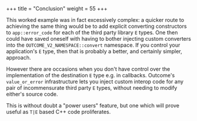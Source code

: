 +++
title = "Conclusion"
weight = 55
+++

This worked example was in fact excessively complex: a quicker route
to achieving the same thing would be to add explicit converting constructors
to `app::error_code` for each of the third party library `E` types.
One then could have saved oneself with having to bother injecting
custom converters into the `OUTCOME_V2_NAMESPACE::convert` namespace.
If you control your application's `E` type, then that is probably a
better, and certainly simpler, approach.

However there are occasions when you don't have control over the
implementation of the destination `E` type e.g. in callbacks. Outcome's `value_or_error`
infrastructure lets you inject custom interop code for any pair
of incommensurate third party `E` types, without needing to modify either's
source code.

This is without doubt a "power users" feature, but
one which will prove useful as `T|E` based C++ code proliferates.
